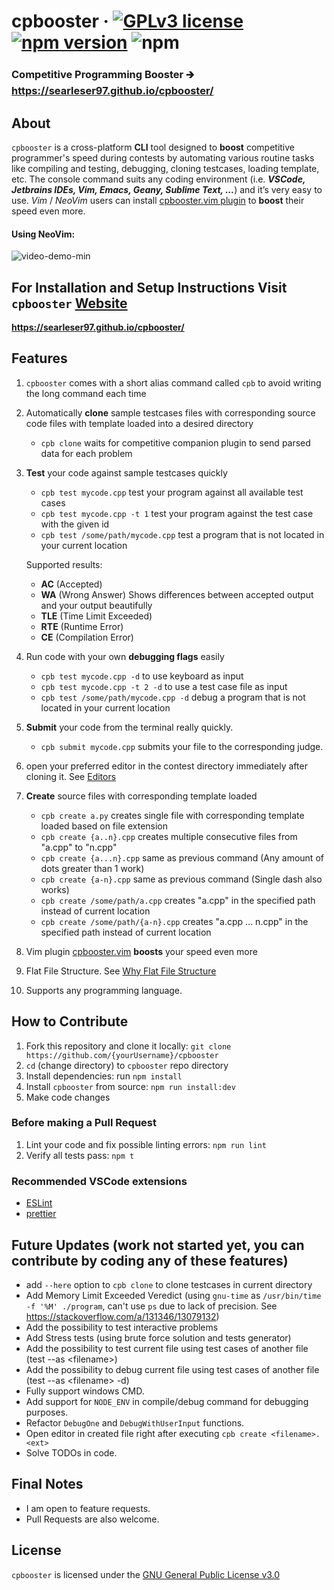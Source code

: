 # cpbooster &middot; [![GPLv3 license](https://img.shields.io/badge/License-GPLv3-blue.svg)](https://github.com/searleser97/cpbooster/blob/master/LICENSE) [![npm version](https://badge.fury.io/js/cpbooster.svg#)](https://badge.fury.io/js/cpbooster) ![npm](https://img.shields.io/npm/dt/cpbooster)

### Competitive Programming Booster 🡲 https://searleser97.github.io/cpbooster/

## About

`cpbooster` is a cross-platform **CLI** tool designed to **boost** competitive programmer's speed during contests by automating various routine tasks like compiling and testing, debugging, cloning testcases, loading template, etc. The console command suits any coding environment (i.e. _**VSCode, Jetbrains IDEs, Vim, Emacs, Geany, Sublime Text, ...**_) and it’s very easy to use. _Vim_ / _NeoVim_ users can install [cpbooster.vim plugin](https://github.com/searleser97/cpbooster.vim) to **boost** their speed even more.

#### Using **NeoVim**:
![video-demo-min](https://user-images.githubusercontent.com/5056411/112361632-3874dd80-8c99-11eb-8734-95662003b8cf.gif)


## For Installation and Setup Instructions Visit `cpbooster` [Website](https://searleser97.github.io/cpbooster/)

**https://searleser97.github.io/cpbooster/**

## Features

1. `cpbooster` comes with a short alias command called `cpb` to avoid writing the long command each time
1. Automatically **clone** sample testcases files with corresponding source code files with template loaded into a desired directory
   - `cpb clone` waits for competitive companion plugin to send parsed data for each problem
1. **Test** your code against sample testcases quickly

   - `cpb test mycode.cpp` test your program against all available test cases
   - `cpb test mycode.cpp -t 1` test your program against the test case with the given id
   - `cpb test /some/path/mycode.cpp` test a program that is not located in your current location

   Supported results:

   - **AC** (Accepted)
   - **WA** (Wrong Answer) Shows differences between accepted output and your output beautifully
   - **TLE** (Time Limit Exceeded)
   - **RTE** (Runtime Error)
   - **CE** (Compilation Error)

1. Run code with your own **debugging flags** easily
   - `cpb test mycode.cpp -d` to use keyboard as input
   - `cpb test mycode.cpp -t 2 -d` to use a test case file as input
   - `cpb test /some/path/mycode.cpp -d` debug a program that is not located in your current location
1. **Submit** your code from the terminal really quickly.
   - `cpb submit mycode.cpp` submits your file to the corresponding judge.
1. open your preferred editor in the contest directory immediately after cloning it. See [Editors](https://searleser97.github.io/cpbooster/docs/configuration/#editor-string)

1. **Create** source files with corresponding template loaded
   - `cpb create a.py` creates single file with corresponding template loaded based on file extension
   - `cpb create {a..n}.cpp` creates multiple consecutive files from "a.cpp" to "n.cpp"
   - `cpb create {a...n}.cpp` same as previous command (Any amount of dots greater than 1 work)
   - `cpb create {a-n}.cpp` same as previous command (Single dash also works)
   - `cpb create /some/path/a.cpp` creates "a.cpp" in the specified path instead of current location
   - `cpb create /some/path/{a-n}.cpp` creates "a.cpp ... n.cpp" in the specified path instead of current location

1. Vim plugin [cpbooster.vim](https://github.com/searleser97/cpbooster.vim) **boosts** your speed even more

1. Flat File Structure. See [Why Flat File Structure](https://searleser97.github.io/cpbooster/docs/clone/#why-flat-file-structure)

1. Supports any programming language.

## How to Contribute

1. Fork this repository and clone it locally: `git clone https://github.com/{yourUsername}/cpbooster`
2. `cd` (change directory) to `cpbooster` repo directory
3. Install dependencies: run `npm install`
4. Install `cpbooster` from source: `npm run install:dev`
5. Make code changes

### Before making a Pull Request

1. Lint your code and fix possible linting errors: `npm run lint`
2. Verify all tests pass: `npm t`

### Recommended VSCode extensions

- [ESLint](https://marketplace.visualstudio.com/items?itemName=dbaeumer.vscode-eslint)
- [prettier](https://marketplace.visualstudio.com/items?itemName=esbenp.prettier-vscode)

## Future Updates (work not started yet, you can contribute by coding any of these features)

- add `--here` option to `cpb clone` to clone testcases in current directory
- Add Memory Limit Exceeded Veredict (using `gnu-time` as `/usr/bin/time -f '%M' ./program`, can't use `ps` due to lack of precision.
See https://stackoverflow.com/a/131346/13079132)
- Add the possibility to test interactive problems
- Add Stress tests (using brute force solution and tests generator)
- Add the possibility to test current file using test cases of another file (test --as \<filename>)
- Add the possibility to debug current file using test cases of another file (test --as \<filename> -d)
- Fully support windows CMD.
- Add support for `NODE_ENV` in compile/debug command for debugging purposes.
- Refactor `DebugOne` and `DebugWithUserInput` functions.
- Open editor in created file right after executing `cpb create <filename>.<ext>`
- Solve TODOs in code.


## Final Notes

- I am open to feature requests.
- Pull Requests are also welcome.

## License

`cpbooster` is licensed under the [GNU General Public License v3.0](https://github.com/searleser97/cpbooster/blob/master/LICENSE)
